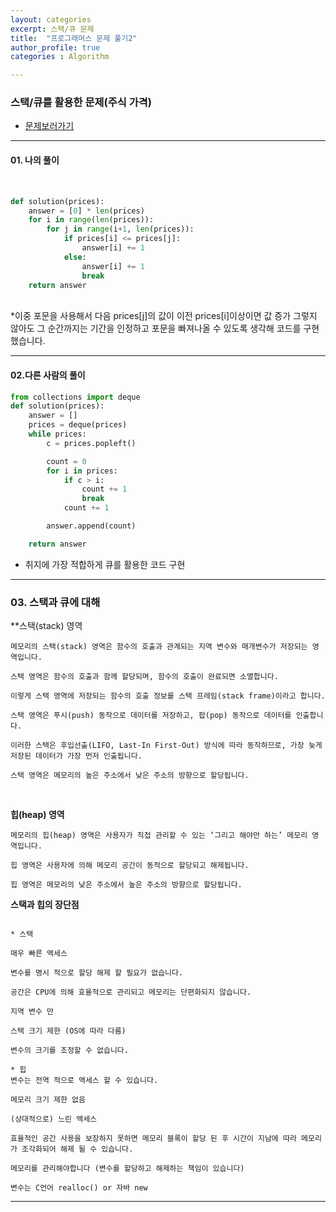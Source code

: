 ```yaml
---
layout: categories
excerpt: 스택/큐 문제 
title:  "프로그래머스 문제 풀기2"
author_profile: true
categories : Algorithm

---
```


### 스택/큐를 활용한 문제(주식 가격)

* [문제보러가기](https://programmers.co.kr/learn/courses/30/lessons/42584 "프로그래머스 사이트로 이동합니다.")
---
#### 01. 나의 풀이
<br/>

```python
def solution(prices):
    answer = [0] * len(prices)
    for i in range(len(prices)):
        for j in range(i+1, len(prices)):
            if prices[i] <= prices[j]:
                answer[i] += 1
            else:
                answer[i] += 1
                break
    return answer
```

<br/>
*이중 포문을 사용해서 다음 prices[j]의 값이 이전 prices[i]이상이면 값 증가 그렇지 않아도 그 순간까지는 기간을 인정하고 포문을 빠져나올 수 있도록 생각해 코드를 구현했습니다.

<br/>

---

#### 02.다른 사람의 풀이

```python
from collections import deque
def solution(prices):
    answer = []
    prices = deque(prices)
    while prices:
        c = prices.popleft()

        count = 0
        for i in prices:
            if c > i:
                count += 1
                break
            count += 1

        answer.append(count)

    return answer
```

* 취지에 가장 적합하게 큐를 활용한 코드 구현
---

### 03. 스택과 큐에 대해

**스택(stack) 영역<br/>
```
메모리의 스택(stack) 영역은 함수의 호출과 관계되는 지역 변수와 매개변수가 저장되는 영역입니다.

스택 영역은 함수의 호출과 함께 할당되며, 함수의 호출이 완료되면 소멸합니다.

이렇게 스택 영역에 저장되는 함수의 호출 정보를 스택 프레임(stack frame)이라고 합니다.

스택 영역은 푸시(push) 동작으로 데이터를 저장하고, 팝(pop) 동작으로 데이터를 인출합니다.

이러한 스택은 후입선출(LIFO, Last-In First-Out) 방식에 따라 동작하므로, 가장 늦게 저장된 데이터가 가장 먼저 인출됩니다.

스택 영역은 메모리의 높은 주소에서 낮은 주소의 방향으로 할당됩니다.
```


<br/>

**힙(heap) 영역**
```
메모리의 힙(heap) 영역은 사용자가 직접 관리할 수 있는 ‘그리고 해야만 하는’ 메모리 영역입니다.

힙 영역은 사용자에 의해 메모리 공간이 동적으로 할당되고 해제됩니다.

힙 영역은 메모리의 낮은 주소에서 높은 주소의 방향으로 할당됩니다.
```

**스택과 힙의 장단점**
<br/>
```

* 스택

매우 빠른 액세스

변수를 명시 적으로 할당 해제 할 필요가 없습니다.

공간은 CPU에 의해 효율적으로 관리되고 메모리는 단편화되지 않습니다.

지역 변수 만

스택 크기 제한 (OS에 따라 다름)

변수의 크기를 조정할 수 없습니다.

* 힙
변수는 전역 적으로 액세스 할 수 있습니다.

메모리 크기 제한 없음

(상대적으로) 느린 액세스

효율적인 공간 사용을 보장하지 못하면 메모리 블록이 할당 된 후 시간이 지남에 따라 메모리가 조각화되어 해제 될 수 있습니다.

메모리를 관리해야합니다 (변수를 할당하고 해제하는 책임이 있습니다)

변수는 C언어 realloc() or 자바 new
```
---